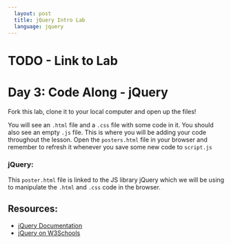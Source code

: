 ```yaml
---
  layout: post
  title: jQuery Intro Lab
  language: jquery
---
```

# TODO - Link to Lab

#  Day 3: Code Along - jQuery

Fork this lab, clone it to your local computer and open up the files!

You will see an `.html` file and a `.css` file with some code in it. You should also see an empty `.js` file. This is where you will be adding your code throughout the lesson.  Open the `posters.html` file in your browser and remember to refresh it whenever you save some new code to `script.js`

###  jQuery:

This `poster.html` file is linked to the JS library jQuery which we will be using to manipulate the `.html` and `.css` code in the browser.

##  Resources:

* [jQuery Documentation](https://api.jquery.com/)
* [jQuery on W3Schools](http://www.w3schools.com/jquery/jquery_ref_selectors.asp3)
